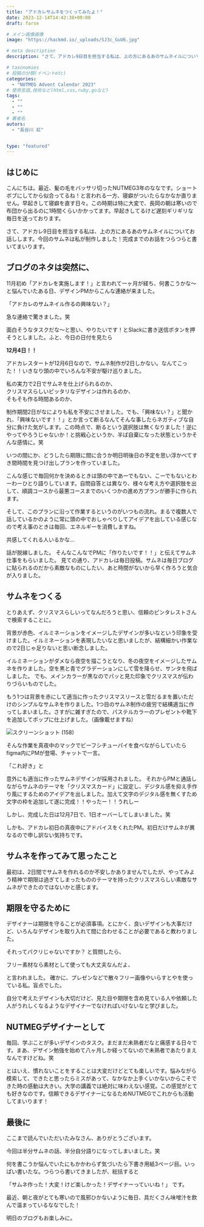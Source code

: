 ```yaml
---
title: "アドカレサムネをつくってみたよ！"
date: 2023-12-14T14:42:38+09:00
draft: farse

# メイン画像画像
image: "https://hackmd.io/_uploads/SJ3c_GuU6.jpg"

# meta description
description: "さて、アドカレ9日目を担当する私は、上の方にあるあのサムネイルについてお話しします。今回のサムネは私が制作しました！完成までのお話をつらつらと書いてまいります。"

# taxonomies
# 投稿の分類(イベントetc)
categories:
  - "NUTMEG Advent Calendar 2023"
# 使用言語,技術など(html,css,ruby,goなど)
tags:
  - ""
  - ""
  - ""
# 著者名
autors:
  - "長谷川 虹"


type: "featured"
---
```

## はじめに

こんにちは。最近、髪の毛をバッサリ切ったNUTMEG3年のななです。ショートボブにしてから似合ってるね！と言われる一方、寝癖がついたらなかなか直りません。早起きして寝癖を直す日々。この時期は特に大変で、長岡の朝は寒いので布団から出るのに1時間くらいかかってます。早起きしてるけど遅刻ギリギリな毎日を送っております。

さて、アドカレ9日目を担当する私は、上の方にあるあのサムネイルについてお話しします。今回のサムネは私が制作しました！完成までのお話をつらつらと書いてまいります。

## ブログのネタは突然に、

11月初め「アドカレを実施します！」と言われて一ヶ月が経ち、何書こうかな～と悩んでいたある日、デザインPMからこんな連絡が来ました。

「アドカレのサムネイル作るの興味ない？」

急な連絡で驚きました。笑

面白そうなタスクだな〜と思い、やりたいです！とSlackに書き送信ボタンを押そうとしました。ふと、今日の日付を見たら

**12月4日！！**

アドカレスタートが12月6日なので、サムネ制作が2日しかない。なんてこった！！いきなり頭の中でいろんな不安が駆け巡りました。

私の実力で2日でサムネを仕上げられるのか、</br>
クリスマスらしいピッタリなデザインは作れるのか、</br>
そもそも作る時間あるのか、

制作期間2日がなによりも私を不安にさせました。でも、「興味ない？」と聞かれ、「興味ないです！！」とか言って断るなんてそんな事したらネガティブな自分に負けた気がします。この時点で、断るという選択肢は無くなりました！逆にやってやろうじゃないか！と挑戦心というか、半ば自棄になった状態というかそんな感情に。笑

いつの間にか、どうしたら期限に間に合うか明日明後日の予定を思い浮かべてすき間時間を見つけ出しプランを作っていました。

こんな感じで毎回何かを決めるときは頭の中であーでもない、こーでもないとわーわーひとり語りしています。自問自答とは異なり、様々な考え方や選択肢を出して、順調コースから最悪コースまでのいくつかの進め方プランが勝手に作られます。

そして、このプランに沿って作業するというのがいつもの流れ。まるで複数人で話しているかのように常に頭の中でおしゃべりしてアイデアを出している感じなので考え事のときは毎回、エネルギーを消費しますね。

共感してくれる人いるかな...

話が脱線しました。
そんなこんなでPMに「作りたいです！！」と伝えてサムネ仕事をもらいました。
見ての通り、アドカレは毎日投稿。サムネは毎日ブログに貼られるのだから素敵なものにしたい、あと時間がないから早く作ろうと気合が入りました。

## サムネをつくる

とりあえず、クリスマスらしいってなんだろうと思い、信頼のピンタレストさんで検索することに。

背景が赤色、イルミネーションをイメージしたデザインが多いなという印象を受けました。イルミネーションを表現したいなと思いましたが、結構細かい作業なので2日じゃ足りないと思い断念しました。

イルミネーションがダメなら夜空を描こうとなり、冬の夜空をイメージしたサムネを作りました。空を黒と青でグラデーションにして雪を降らせ、サンタを飛ばしました。
でも、メインカラーが黒なのでパッと見た印象でクリスマスが伝わりづらいものでした。

もう1つは背景を赤にして適当に作ったクリスマスリースと雪だるまを置いただけのシンプルなサムネを作りました。1つ目のサムネ制作の疲労で結構適当に作ってしまいました。さすがに雑すぎたので、パステルカラーのプレゼントや靴下を追加してポップに仕上げました。（画像載せますね）

![スクリーンショット (158)](https://hackmd.io/_uploads/BJ2lSNv8a.png)

そんな作業を真夜中のマックでビーフシチューパイを食べながらしていたらfigma内にPMが登場、チャットで一言。

「これ好き」と

意外にも適当に作ったサムネデザインが採用されました。
それからPMと通話しながらサムネのテーマを「クリスマスカード」に設定し、デジタル感を抑え手作り風にするためのアイデアを出しました。加えて文字のデジタル感を無くすため文字の枠を追加して遂に完成！！やったー！！うれしー

しかし、完成した日は12月7日で、1日オーバーしてしまいました。笑

しかも、アドカレ初日の真夜中にアドバイスをくれたPM。初日だけサムネが異なるので申し訳ない気持ちです。

## サムネを作ってみて思ったこと

最初は、2日間でサムネを作れるのか不安しかありませんでしたが、やってみよう精神で期限は過ぎてしまったもののテーマを持ったクリスマスらしい素敵なサムネができたのではないかと感じます。

## 期限を守るために

デザイナーは期限を守ることが必須事項。とにかく、良いデザインも大事だけど、いろんなデザインを取り入れて間に合わせることが必要であると教わりました。

それってパクリじゃないですか？
と質問したら、

フリー素材なら素材として使っても大丈夫なんだよ、

と言われました。
確かに、プレゼンなどで散々フリー画像やいらすとやを使っている私。盲点でした。

自分で考えたデザインも大切だけど、見た目や期限を含め見ている人や依頼した人がうれしくなるようなデザイナーでなければいけないなと学びました。

## NUTMEGデザイナーとして

毎回、学ぶことが多いデザインのタスク。まだまだ未熟者だなと痛感する日々です。まあ、デザイン勉強を始めて八ヶ月しか経ってないので未熟者であたりまえなんですけどね。笑

とはいえ、慣れないことをすることは大変だけどとても楽しいです。悩みながら模索して、できたと思ったらミスがあって、なかなか上手くいかないからこそできた時の感動は大きい。大学の講義では絶対に味わえない感覚。この感覚がとても好きなのです。信頼できるデザイナーになるためNUTMEGでこれからも活動してまいります！

## 最後に

ここまで読んでいただいたみなさん、ありがとうございます。

今回は半分サムネの話、半分自分語りになってしまいました。笑

何を書こうか悩んでいたにもかかわらず気づいたら下書き用紙3ページ目。いっぱい書いたな。つらつら書いてきましたが、総括すると

「サムネ作った！大変！けど楽しかった！デザイナーっていいね！」
です。

最近、朝と夜がとても寒いので風邪ひかないように毎日、具だくさん味噌汁を飲んで温まっているななでした！

明日のブログもお楽しみに。
